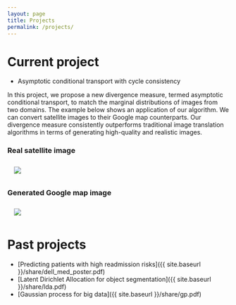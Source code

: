 ```yaml
---
layout: page
title: Projects
permalink: /projects/
---
```


# Current project
- Asymptotic conditional transport with cycle consistency

In this project, we propose a new divergence measure, termed asymptotic conditional transport, to match the marginal distributions of images from two domains. The example below shows an application of our algorithm. We can convert satellite images to their Google map counterparts. Our divergence measure consistently outperforms traditional image translation algorithms in terms of generating high-quality and realistic images.

### Real satellite image 
<img src="{{ site.baseurl }}/assets/img/posts/real.png" ALIGN="center" style="margin:10px 15px"/> 

### Generated Google map image
<img src="{{ site.baseurl }}/assets/img/posts/fake.png" ALIGN="center" style="margin:10px 15px"/> 

# Past projects
- [Predicting patients with high readmission risks]({{ site.baseurl }}/share/dell_med_poster.pdf) 
- [Latent Dirichlet Allocation for object segmentation]({{ site.baseurl }}/share/lda.pdf) 
- [Gaussian process for big data]({{ site.baseurl }}/share/gp.pdf) 


